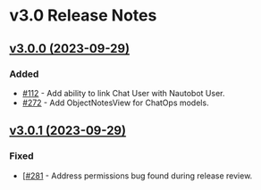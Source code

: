 <!-- markdownlint-disable MD024 -->
# v3.0 Release Notes

<!-- towncrier release notes start -->
## [v3.0.0 (2023-09-29)](https://github.com/nautobot/nautobot-plugin-chatops/releases/tag/v3.0.0)

### Added

- [#112](https://github.com/nautobot/nautobot-plugin-chatops/issues/112) - Add ability to link Chat User with Nautobot User.
- [#272](https://github.com/nautobot/nautobot-plugin-chatops/issues/272) - Add ObjectNotesView for ChatOps models.

## [v3.0.1 (2023-09-29)](https://github.com/nautobot/nautobot-plugin-chatops/releases/tag/v3.0.1)

### Fixed

- [[#281](https://github.com/nautobot/nautobot-plugin-chatops/issues/281) - Address permissions bug found during release review.